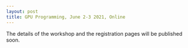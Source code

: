 ```yaml
---
layout: post
title: GPU Programming, June 2-3 2021, Online
---
```

The details of the workshop and the registration pages will be published soon.
